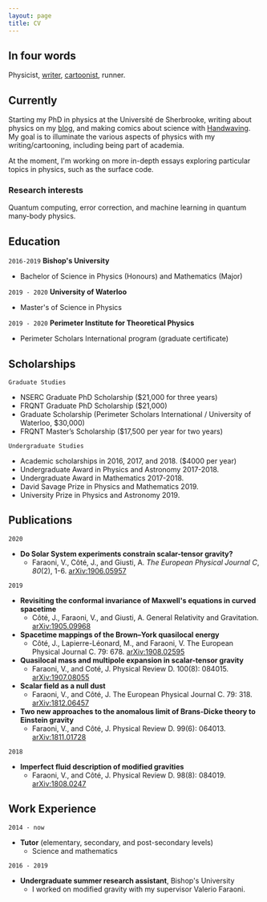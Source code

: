 ```yaml
---
layout: page
title: CV
---
```


## In four words

Physicist, [writer](https://cotejer.github.io), [cartoonist](https://handwaving.github.io), runner.

<!-- <div id="webaddress">
<a href="jeremy.cote.08@gmail.com">jeremy.cote.08@gmail.com</a>
| <a href="https://cotejer.github.io">Blog</a> | <a href="https://handwaving.github.io">Webcomic</a>
</div> -->


## Currently

Starting my PhD in physics at the Université de Sherbrooke, writing about physics on my [blog](https://cotejer.github.io), and making comics about science with [Handwaving](https://handwaving.github.io). My goal is to illuminate the various aspects of physics with my writing/cartooning, including being part of academia.

At the moment, I'm working on more in-depth essays exploring particular topics in physics, such as the surface code.


### Research interests

Quantum computing, error correction, and machine learning in quantum many-body physics.


## Education

`2016-2019`
__Bishop's University__

- Bachelor of Science in Physics (Honours) and Mathematics (Major)

`2019 - 2020`
__University of Waterloo__

- Master's of Science in Physics

`2019 - 2020`
__Perimeter Institute for Theoretical Physics__

- Perimeter Scholars International program (graduate certificate)



## Scholarships

`Graduate Studies`
- NSERC Graduate PhD Scholarship ($21,000 for three years)
- FRQNT Graduate PhD Scholarship ($21,000)
- Graduate Scholarship (Perimeter Scholars International / University of Waterloo, $30,000)
- FRQNT Master’s Scholarship ($17,500 per year for two years)

`Undergraduate Studies`
- Academic scholarships in 2016, 2017, and 2018. ($4000 per year)
- Undergraduate Award in Physics and Astronomy 2017-2018.
- Undergraduate Award in Mathematics 2017-2018.
- David Savage Prize in Physics and Mathematics 2019.
- University Prize in Physics and Astronomy 2019.


## Publications

<!-- A list is also available [online](http://scholar.google.co.uk/citations?user=LTOTl0YAAAAJ) -->

`2020`
- **Do Solar System experiments constrain scalar-tensor gravity?**
  - Faraoni, V., Côté, J., and Giusti, A. *The European Physical Journal C*, *80*(2), 1-6.  [arXiv:1906.05957](https://arxiv.org/abs/1907.08055)

`2019`
- **Revisiting the conformal invariance of Maxwell's equations in curved spacetime**
  - Côté, J., Faraoni, V., and Giusti, A. General Relativity and Gravitation. [arXiv:1905.09968](https://arxiv.org/abs/1905.09968)
- **Spacetime mappings of the Brown–York quasilocal energy**
  - Côté, J., Lapierre-Léonard, M., and Faraoni, V. The European Physical Journal C. 79: 678. [arXiv:1908.02595](https://arxiv.org/abs/1908.02595)
- **Quasilocal mass and multipole expansion in scalar-tensor gravity**
  - Faraoni, V., and Coté, J. Physical Review D. 100(8): 084015. [arXiv:1907.08055](https://arxiv.org/abs/1907.08055)
- **Scalar field as a null dust**
  - Faraoni, V., and Côté, J. The European Physical Journal C. 79: 318. [arXiv:1812.06457](https://arxiv.org/abs/1812.06457)
- **Two new approaches to the anomalous limit of Brans-Dicke theory to Einstein gravity**
  - Faraoni, V., and Côté, J. Physical Review D. 99(6): 064013. [arXiv:1811.01728](https://arxiv.org/abs/1811.01728)

`2018`
- **Imperfect fluid description of modified gravities**
  - Faraoni, V., and Côté, J. Physical Review D. 98(8): 084019. [arXiv:1808.0247](https://arxiv.org/abs/1808.02427)


## Work Experience

`2014 - now`
- **Tutor** (elementary, secondary, and post-secondary levels)
  - Science and mathematics

`2016 - 2019`
- **Undergraduate summer research assistant**, Bishop's University
  - I worked on modified gravity with my supervisor Valerio Faraoni.



<!-- ### Footer

Last updated: June 2020 -->
